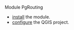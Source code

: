 Module PgRouting

* [install](installation.md) the module.
* [configure](configuration.md) the QGIS project.
